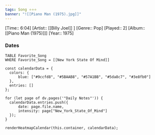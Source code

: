 ```yaml
---
tags: Song ⭐⭐⭐ 
banner: "![[Piano Man (1975).jpg]]"
---
```

[Time:: 6:04]
[Artist:: [[Billy Joel]] ]
[Genre:: Pop]
[Played:: 2]
[Album:: [[Piano Man (1975)]]]
[Year:: 1975]
### Dates
````dataview
TABLE Favorite_Song
WHERE Favorite_Song = [[New York State Of Mind]]
````
  ```dataviewjs
const calendarData = { 
	colors: { 
		blue: ["#9ccfd8", "#5BAAB8", "#57A1BB", "#5da8c7", "#3e8fb0"] 
	}, 
	entries: [] 
}; 

for (let page of dv.pages('"Daily Notes"')) { 
	calendarData.entries.push({ 
		date: page.file.name, 
		intensity: page["New_York_State_Of_Mind"]
	}); 
} 

renderHeatmapCalendar(this.container, calendarData);
```
